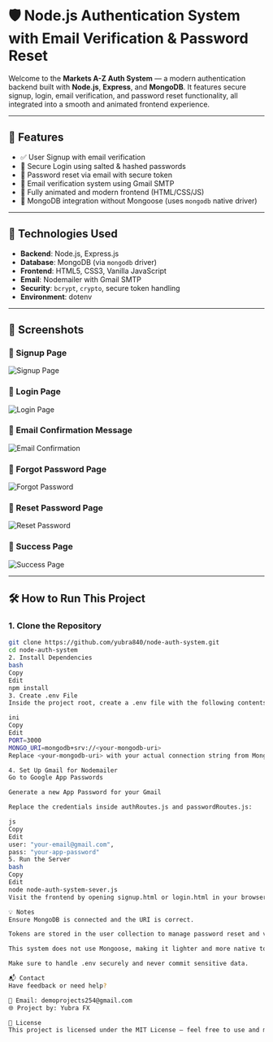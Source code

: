 # 🛡️ Node.js Authentication System with Email Verification & Password Reset

Welcome to the **Markets A-Z Auth System** — a modern authentication backend built with **Node.js**, **Express**, and **MongoDB**. It features secure signup, login, email verification, and password reset functionality, all integrated into a smooth and animated frontend experience.

---

## 🚀 Features

- ✅ User Signup with email verification  
- 🔐 Secure Login using salted & hashed passwords  
- 🔁 Password reset via email with secure token  
- 📧 Email verification system using Gmail SMTP  
- 🎨 Fully animated and modern frontend (HTML/CSS/JS)  
- 🧠 MongoDB integration without Mongoose (uses `mongodb` native driver)

---

## 🧰 Technologies Used

- **Backend**: Node.js, Express.js  
- **Database**: MongoDB (via `mongodb` driver)  
- **Frontend**: HTML5, CSS3, Vanilla JavaScript  
- **Email**: Nodemailer with Gmail SMTP  
- **Security**: `bcrypt`, `crypto`, secure token handling  
- **Environment**: dotenv

---

## 📸 Screenshots

### 📝 Signup Page
![Signup Page](screenshots/signup.png)

### 🔐 Login Page
![Login Page](screenshots/login.png)

### 📩 Email Confirmation Message
![Email Confirmation](screenshots/confirm-email.png)

### 🤯 Forgot Password Page
![Forgot Password](screenshots/forgot-password.png)

### 🔄 Reset Password Page
![Reset Password](screenshots/reset-password.png)

### 🎉 Success Page
![Success Page](screenshots/success.png)


---

## 🛠️ How to Run This Project

### 1. Clone the Repository

```bash
git clone https://github.com/yubra840/node-auth-system.git
cd node-auth-system
2. Install Dependencies
bash
Copy
Edit
npm install
3. Create .env File
Inside the project root, create a .env file with the following contents:

ini
Copy
Edit
PORT=3000
MONGO_URI=mongodb+srv://<your-mongodb-uri>
Replace <your-mongodb-uri> with your actual connection string from MongoDB Atlas.

4. Set Up Gmail for Nodemailer
Go to Google App Passwords

Generate a new App Password for your Gmail

Replace the credentials inside authRoutes.js and passwordRoutes.js:

js
Copy
Edit
user: "your-email@gmail.com",
pass: "your-app-password"
5. Run the Server
bash
Copy
Edit
node node-auth-system-sever.js
Visit the frontend by opening signup.html or login.html in your browser.

💡 Notes
Ensure MongoDB is connected and the URI is correct.

Tokens are stored in the user collection to manage password reset and verification.

This system does not use Mongoose, making it lighter and more native to the mongodb package.

Make sure to handle .env securely and never commit sensitive data.

📬 Contact
Have feedback or need help?

📧 Email: demoprojects254@gmail.com
🌐 Project by: Yubra FX

📝 License
This project is licensed under the MIT License — feel free to use and modify it for your own projects.

